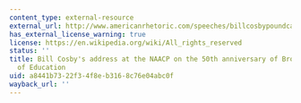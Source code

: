 ```yaml
---
content_type: external-resource
external_url: http://www.americanrhetoric.com/speeches/billcosbypoundcakespeech.htm
has_external_license_warning: true
license: https://en.wikipedia.org/wiki/All_rights_reserved
status: ''
title: Bill Cosby's address at the NAACP on the 50th anniversary of Brown v. Board
  of Education
uid: a8441b73-22f3-4f8e-b316-8c76e04abc0f
wayback_url: ''
---
```

